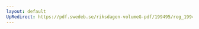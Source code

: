 ```yaml
---
layout: default
UpRedirect: https://pdf.swedeb.se/riksdagen-volumeG-pdf/199495/reg_199495/reg_199495_0504.pdf
---
```

